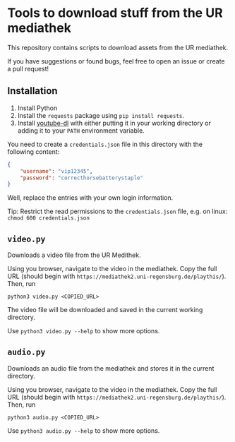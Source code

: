# Tools to download stuff from the UR mediathek

This repository contains scripts to download assets from the UR mediathek.

If you have suggestions or found bugs, feel free to open an issue or create a pull request!

## Installation

1. Install Python
2. Install the `requests` package using `pip install requests`.
3. Install [youtube-dl](https://youtube-dl.org/) with either putting it in your working directory or adding it to your `PATH` environment variable.

You need to create a `credentials.json` file in this directory with the following content:

``` json
{
    "username": "vip12345",
    "password": "correcthorsebatterystaple"
}
```

Well, replace the entries with your own login information.

Tip: Restrict the read permissions to the `credentials.json` file, e.g. on linux: `chmod 600 credentials.json`

## `video.py`

Downloads a video file from the UR Medithek.

Using you browser, navigate to the video in the mediathek. Copy the full URL (should begin with `https://mediathek2.uni-regensburg.de/playthis/`). Then, run

    python3 video.py <COPIED_URL>

The video file will be downloaded and saved in the current working directory.

Use `python3 video.py --help` to show more options.

## `audio.py`

Downloads an audio file from the mediathek and stores it in the current directory.

Using you browser, navigate to the video in the mediathek. Copy the full URL (should begin with `https://mediathek2.uni-regensburg.de/playthis/`). Then, run

    python3 audio.py <COPIED_URL>

Use `python3 audio.py --help` to show more options.
